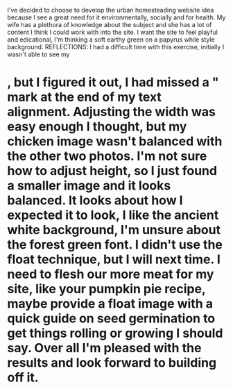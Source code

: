 I've decided to choose to develop the urban homesteading website idea because I see a great need for it environmentally, socially and for health. My wife has a plethora of knowledge about the subject and she has a lot of content I think I could work with into the site. I want the site to feel playful and edicational, I'm thinking a soft earthy green on a papyrus while style background.
REFLECTIONS: I had a difficult time with this exercise, initially I wasn't able to see my <h1>, but I figured it out, I had missed a " mark at the end of my text alignment. Adjusting the width was easy enough I thought, but my chicken image wasn't balanced with the other two photos. I'm not sure how to adjust height, so I just found a smaller image and it looks balanced. It looks about how I expected it to look, I like the ancient white background, I'm unsure about the forest green font. I didn't use the float technique, but I will next time. I need to flesh our more meat for my site, like your pumpkin pie recipe, maybe provide a float image with a quick guide on seed germination to get things rolling or growing I should say. Over all I'm pleased with the results and look forward to building off it. 